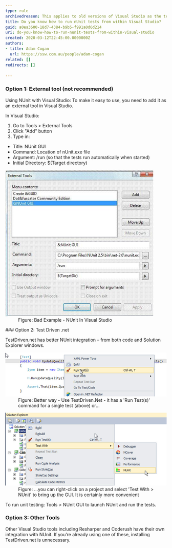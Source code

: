 ```yaml
---
type: rule
archivedreason: This applies to old versions of Visual Studio as the test frameworks now provide their own test runner implementations for Visual Studio
title: Do you know how to run nUnit tests from within Visual Studio?
guid: a0ea3600-18d7-4384-b9b5-f991a0d6d214
uri: do-you-know-how-to-run-nunit-tests-from-within-visual-studio
created: 2020-03-12T22:45:00.0000000Z
authors:
- title: Adam Cogan
  url: https://ssw.com.au/people/adam-cogan
related: []
redirects: []

---
```


### Option 1: External tool (not recommended)


Using NUnit with Visual Studio: To make it easy to use, you need to add it as an external tool in Visual Studio.

In Visual Studio:

1. Go to Tools > External Tools
2. Click "Add" button
3. Type in:


* Title: NUnit GUI
* Command: Location of nUnit.exe file
* Argument: /run (so that the tests run automatically when started)
* Initial Directory: $(Target directory)


<!--endintro-->
<dl class="badImage"><dt><img src="NUnitInVStudio.jpg" alt="NUnitInVStudio.jpg"></dt><dd>Figure: Bad Example - NUnit In Visual Studio</dd></dl>
### Option 2: Test Driven .net


TestDriven.net has better NUnit integration – from both code and Solution Explorer windows.
<dl class="image"><dt><img src="UseTestDriven.jpg" alt="UseTestDriven.jpg"></dt><dd>Figure: Better way - Use TestDriven.Net - it has a 'Run Test(s)' command for a single test (above) or...</dd></dl><dl class="image"><dt><img src="GUIBringUpAction.jpg" alt="GUIBringUpAction.jpg"></dt><dd>Figure: ...you can right-click on a project and select 'Test With > NUnit' to bring up the GUI. It is certainly more convenient</dd></dl>
To run unit testing: Tools > NUnit GUI to launch NUnit and run the tests.

### Option 3: Other Tools


Other Visual Studio tools including Resharper and Coderush have their own integration with NUnit. If you’re already using one of these, installing TestDriven.net is unnecessary.
